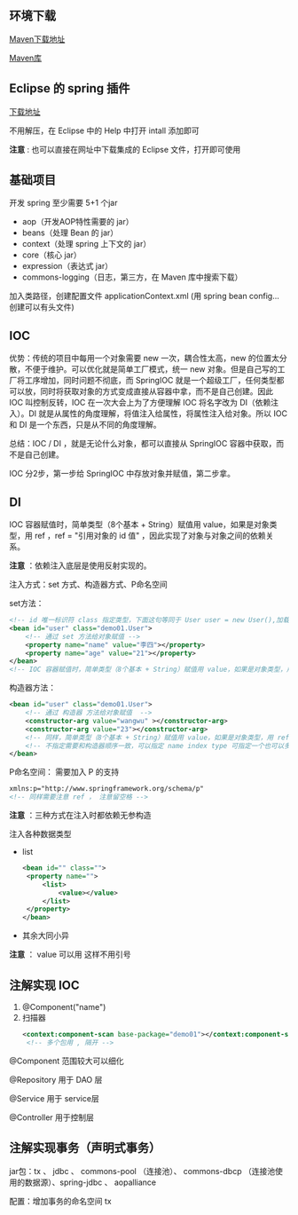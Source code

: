 ## 环境下载

[Maven下载地址](https://maven.springframework.org/release/org/springframework/spring/)

[Maven库](https://mvnrepository.com)

## Eclipse 的 spring 插件

[下载地址](https://spring.io/tools3/sts/all)

不用解压，在 Eclipse 中的 Help 中打开 intall 添加即可

**注意** : 也可以直接在网址中下载集成的 Eclipse 文件，打开即可使用

## 基础项目

开发 spring 至少需要 5+1 个jar

* aop（开发AOP特性需要的 jar）
* beans（处理 Bean 的 jar）
* context（处理 spring 上下文的 jar）
* core（核心 jar）
* expression（表达式 jar）
* commons-logging（日志，第三方，在 Maven 库中搜索下载）

加入类路径，创建配置文件 applicationContext.xml (用 spring bean config... 创建可以有头文件)

## IOC

优势：传统的项目中每用一个对象需要 new 一次，耦合性太高，new 的位置太分散，不便于维护。可以优化就是简单工厂模式，统一 new 对象。但是自己写的工厂将工序增加，同时问题不彻底，而 SpringIOC 就是一个超级工厂，任何类型都可以放，同时将获取对象的方式变成直接从容器中拿，而不是自己创建。因此 IOC 叫控制反转，IOC 在一次大会上为了方便理解 IOC 将名字改为 DI（依赖注入）。DI 就是从属性的角度理解，将值注入给属性，将属性注入给对象。所以 IOC 和 DI 是一个东西，只是从不同的角度理解。

总结：IOC / DI ，就是无论什么对象，都可以直接从 SpringIOC 容器中获取，而不是自己创建。

IOC 分2步，第一步给 SpringIOC 中存放对象并赋值，第二步拿。

## DI

IOC 容器赋值时，简单类型（8个基本 + String）赋值用 value，如果是对象类型，用 ref ，ref = "引用对象的 id 值" ，因此实现了对象与对象之间的依赖关系。

**注意** ：依赖注入底层是使用反射实现的。

注入方式：set 方式、构造器方式、P命名空间

set方法：
```xml
<!-- id 唯一标识符 class 指定类型，下面这句等同于 User user = new User(),加载时自动 new 一个对象 -->
<bean id="user" class="demo01.User">
	<!-- 通过 set 方法给对象赋值 -->
	<property name="name" value="李四"></property>
	<property name="age" value="21"></property>
</bean>
<!-- IOC 容器赋值时，简单类型（8个基本 + String）赋值用 value，如果是对象类型，用 ref ，ref = "引用对象的 id 值" -->
```
构造器方法：
```xml
<bean id="user" class="demo01.User">
	<!-- 通过 构造器 方法给对象赋值  -->
	<constructor-arg value="wangwu" ></constructor-arg>
	<constructor-arg value="23"></constructor-arg>
	<!-- 同样，简单类型（8个基本 + String）赋值用 value，如果是对象类型，用 ref ，ref = "引用对象的 id 值"  -->
	<!-- 不指定需要和构造器顺序一致，可以指定 name index type 可指定一个也可以多个 -->
</bean>
```

P命名空间：
需要加入 P 的支持
```xml
xmlns:p="http://www.springframework.org/schema/p"
<!-- 同样需要注意 ref ， 注意留空格 -->
```

**注意** ：三种方式在注入时都依赖无参构造

注入各种数据类型

* list
   ```xml
   <bean id="" class="">
	<property name="">
		<list>
			<value></value>
		</list>
	</property>
   </bean>
   ```
* 其余大同小异

**注意** ： value 可以用 <value> 这样不用引号
	
## 注解实现 IOC

1. @Component("name")
2. 扫描器
   ```xml
   <context:component-scan base-package="demo01"></context:component-scan>
	<!-- 多个包用 , 隔开 -->
   ```

@Component 范围较大可以细化

@Repository 用于 DAO 层

@Service 用于 service层

@Controller 用于控制层

## 注解实现事务（声明式事务）

jar包：tx 、 jdbc 、 commons-pool （连接池）、 commons-dbcp （连接池使用的数据源）、spring-jdbc 、 aopalliance

配置：增加事务的命名空间 tx 




